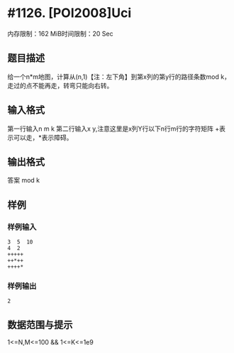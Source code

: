 # #1126. [POI2008]Uci

内存限制：162 MiB时间限制：20 Sec

## 题目描述

给一个n*m地图，计算从(n,1)【注：左下角】到第x列的第y行的路径条数mod k，走过的点不能再走，转弯只能向右转。

## 输入格式

第一行输入n m k 第二行输入x y,注意这里是x列Y行以下n行m行的字符矩阵 +表示可以走，*表示障碍。

## 输出格式

答案 mod k

## 样例

### 样例输入

    
    3  5  10 
    4  2 
    +++++ 
    ++*++ 
    ++++* 
    
    
    

### 样例输出

    
    2 
    

## 数据范围与提示

 1<=N,M<=100 && 1<=K<=1e9
